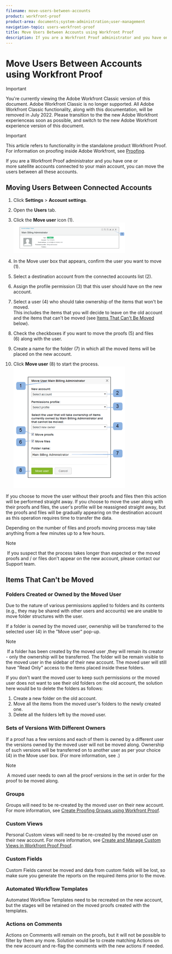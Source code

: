 ```yaml
---
filename: move-users-between-accounts
product: workfront-proof
product-area: documents;system-administration;user-management
navigation-topic: users-workfront-proof
title: Move Users Between Accounts using Workfront Proof
description: If you are a Workfront Proof administrator and you have one or more satellite accounts connected to your main account, you can move the users between all these accounts.
---
```


# Move Users Between Accounts using Workfront Proof

>[!IMPORTANT]
>
>You're currently viewing the Adobe Workfront Classic version of this document. Adobe Workfront Classic is no longer supported. All Adobe Workfront Classic functionality, along with this documentation, will be removed in July 2022. Please transition to the the new Adobe Workfront experienceas soon as possible, and switch to the new Adobe Workfront experience version of this document.

>[!IMPORTANT]
>
>This article refers to functionality in the standalone product Workfront Proof. For information on proofing inside Adobe Workfront, see [Proofing](../../../review-and-approve-work/proofing/proofing.md).

If you are a Workfront Proof administrator and you have one or more&nbsp;satellite accounts connected to your main account, you can move the users between all these accounts.

## Moving Users Between Connected Accounts

1. Click **Settings** > **Account settings**.

1. Open the **Users** tab.
1. Click the **Move user**&nbsp;icon (1). ![Move_user2.png](assets/move-user2-350x95.png)

1. In&nbsp;the Move user box that appears, confirm the&nbsp;user you want to move (1).
1. Select a destination account from&nbsp;the connected accounts list (2).
1. Assign the&nbsp;profile permission (3) that&nbsp;this user should have on the new account.
1. Select a user (4) who should take ownership of&nbsp;the items that won't be moved.   
   This includes the items that you will decide to leave on the old account and the items that can't be moved (see [Items That Can't Be Moved](https://support.workfront.com/knowledge/articles/115004087708/en-us?brand_id=662728&return_to=%2Fhc%2Fen-us%2Farticles%2F115004087708#Items-that-can't-be-moved) below).

1. Check the checkboxes if you want to move the proofs (5)&nbsp;and files (6)&nbsp;along with the user.
1. Create a name for the folder (7) in which all the moved items will be placed on the new account.
1. Click **Move user** (8) to start the&nbsp;process.  
   ![Moving_users_pop-up.png](assets/moving-users-pop-up-350x380.png)

If you choose to move the user without their proofs and files then this action will be performed straight&nbsp;away. If you choose to move the user along with their proofs and files, the user's profile will be reassigned straight&nbsp;away, but the proofs and files will be gradually appearing on the destination account as this operation requires time to transfer the data.

Depending on the number of files and proofs moving process&nbsp;may take anything from a few minutes up to a few hours.

>[!NOTE]
>
>&nbsp;If you suspect&nbsp;that the process takes longer than expected or the moved proofs and / or files don't appear&nbsp;on the new account, please contact&nbsp;our Support team.

## Items That Can't be Moved

### Folders Created or Owned by the Moved User

Due to the nature of various permissions applied&nbsp;to folders and its contents (e.g., they may be shared with other users and accounts) we are unable to move folder structures with the user.

If a folder is owned by the moved user, ownership will be transferred to the selected user (4) in the "Move user" pop-up.&nbsp;

>[!NOTE]
>
>&nbsp;If a folder has been created by the moved user ,they will remain its creator - only the ownership will be transferred. The&nbsp;folder will be remain&nbsp;visible to the moved user in the sidebar of their new account. The moved user will still have "Read Only" access to the items placed inside these&nbsp;folders.

If you don't want the moved user to keep such&nbsp;permissions or the moved user does not want to see their old folders on&nbsp;the old&nbsp;account, the solution here would be to delete the folders as follows:

1. Create a new folder on the old&nbsp;account.
1. Move all the items from the moved user's folders to the newly created one.
1. Delete all the folders left by the moved user.

### Sets of Versions With Different Owners

If a proof has a few versions and each of them is owned by a different user the versions owned by the moved user will not be moved along. Ownership of such versions will be transferred on to another&nbsp;user as per your choice (4) in the Move user box. (For more information, see .)

>[!NOTE]
>
>&nbsp;A moved user needs to own all the proof versions in the set in order for the proof to be moved along.

### Groups

Groups will need to be re-created by the moved user on their new account. For more information, see [Create Proofing Groups using Workfront Proof](../../../workfront-proof/wp-mnguserscontacts/groups/create-proofing-groups.md).&nbsp;

### Custom Views

Personal&nbsp;Custom views&nbsp;will need to be re-created by the moved user on their new account. For more information, see [Create and Manage Custom Views in Workfront Proof Proof](../../../workfront-proof/wp-work-proofsfiles/manage-your-work/create-and-manage-custom-views.md).

### Custom Fields

Custom Fields cannot be moved and data from custom fields will be lost, so make sure you generate the reports on the required items prior to the move.

### Automated Workflow Templates

Automated Workflow Templates need to be recreated on the new account, but the stages will be retained on the moved proofs created with the templates.

### Actions on Comments

Actions on Comments will remain on the proofs, but it will not be possible to filter by them any more. Solution would be to create matching Actions on the new account and re-flag the comments with the new actions if needed.
